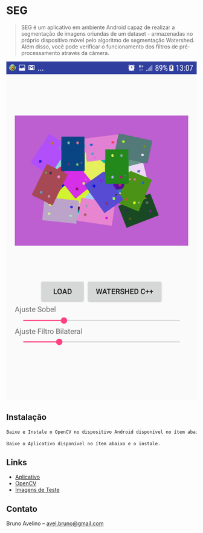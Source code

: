 # SEG
> SEG é um aplicativo em ambiente Android capaz de realizar a segmentação de imagens oriundas de um dataset - armazenadas no próprio dispositivo móvel pelo algoritmo de segmentação Watershed.
> Além disso, você pode verificar o funcionamento dos filtros de pré-processamento através da câmera.
 

![](Screenshot_20170926-130732.png)


## Instalação
```sh
Baixe e Instale o OpenCV no dispositivo Android disponível no ítem abaixo.
```
```sh
Baixe o Aplicativo disponível no ítem abaixo e o instale.
```

## Links
- [Aplicativo](https://drive.google.com/file/d/0B_8nyUDljo0ybEdFcjZ0bWRMem8/view?usp=sharing)
- [OpenCV](https://play.google.com/store/apps/details?id=org.opencv.engine&hl=pt-BR)
- [Imagens de Teste](https://drive.google.com/drive/folders/0B_8nyUDljo0yTzJ0cnA3TWZ2dEU?usp=sharing)


## Contato
Bruno Avelino  – avel.bruno@gmail.com



